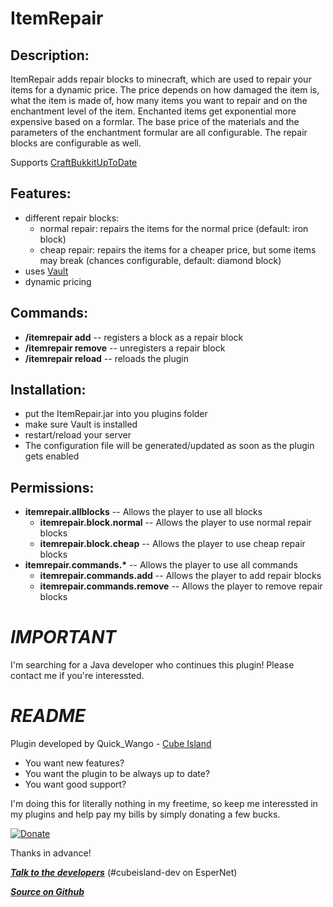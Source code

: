 ItemRepair
==========

Description:
------------
ItemRepair adds repair blocks to minecraft, which are used to repair your items for a dynamic price.
The price depends on how damaged the item is, what the item is made of, how many items you want to
repair and on the enchantment level of the item. Enchanted items get exponential more expensive based
on a formlar.
The base price of the materials and the parameters of the enchantment formular are all
configurable. The repair blocks are configurable as well.

Supports [CraftBukkitUpToDate](http://dev.bukkit.org/server-mods/craftbukkituptodate/)

Features:
---------
- different repair blocks:
    - normal repair: repairs the items for the normal price (default: iron block)
    - cheap repair: repairs the items for a cheaper price, but some items may break (chances configurable, default: diamond block)
- uses [Vault](http://dev.bukkit.org/server-mods/Vault/)
- dynamic pricing

Commands:
---------
- **/itemrepair add** -- registers a block as a repair block
- **/itemrepair remove** -- unregisters a repair block
- **/itemrepair reload** -- reloads the plugin

Installation:
-------------
- put the ItemRepair.jar into you plugins folder
- make sure Vault is installed
- restart/reload your server
- The configuration file will be generated/updated as soon as the plugin gets enabled

Permissions:
------------
- **itemrepair.allblocks** -- Allows the player to use all blocks
    - **itemrepair.block.normal** -- Allows the player to use normal repair blocks
    - **itemrepair.block.cheap** -- Allows the player to use cheap repair blocks
- **itemrepair.commands.\*** -- Allows the player to use all commands
    - **itemrepair.commands.add** -- Allows the player to add repair blocks
    - **itemrepair.commands.remove** -- Allows the player to remove repair blocks

***IMPORTANT***
===============

I'm searching for a Java developer who continues this plugin! Please contact me if you're interessted.

***README***
============

Plugin developed by Quick_Wango - [Cube Island](http://cubeisland.de)

- You want new features?
- You want the plugin to be always up to date?
- You want good support?

I'm doing this for literally nothing in my freetime, so keep me interessted in my plugins and help pay my bills by simply donating a few bucks.

[![Donate](https://www.paypalobjects.com/en_US/i/btn/btn_donate_LG.gif "Donate")](https://www.paypal.com/cgi-bin/webscr?cmd=_s-xclick&hosted_button_id=2QU7NLJW3W58A)

Thanks in advance!

***[Talk to the developers](http://webchat.esper.net/?channels=cubeisland-dev&nick=)*** (#cubeisland-dev on EsperNet)

***[Source on Github](https://github.com/CubeIsland/ItemRepair)***